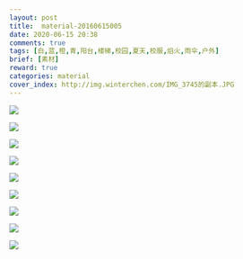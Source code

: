 ```yaml
---
layout: post
title:  material-20160615005
date: 2020-06-15 20:38
comments: true
tags: [白,蓝,橙,青,阳台,楼梯,校园,夏天,校服,焰火,雨伞,户外]
brief: [素材]
reward: true
categories: material
cover_index: http://img.winterchen.com/IMG_3745的副本.JPG
---
```


![](http://img.winterchen.com/IMG_3745.JPG)


![](http://img.winterchen.com/IMG_3743.JPG)



![](http://img.winterchen.com/IMG_3744.JPG)



![](http://img.winterchen.com/IMG_3746.JPG)


![](http://img.winterchen.com/IMG_3747.JPG)


![](http://img.winterchen.com/IMG_3748.JPG)



![](http://img.winterchen.com/IMG_3749.JPG)


![](http://img.winterchen.com/IMG_3750.JPG)


![](http://img.winterchen.com/IMG_3751.JPG)



